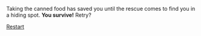 Taking the canned food has saved you until the rescue comes to find you in a hiding spot. **You survive!** Retry?

[Restart](../intro/beginning.md)
